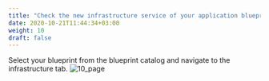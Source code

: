 ```yaml
---
title: "Check the new infrastructure service of your application blueprint in Colony"
date: 2020-10-21T11:44:34+03:00
weight: 10
draft: false
---
```

Select your blueprint from the blueprint catalog and navigate to the infrastructure tab.
![10_page](/images/module4/10_page.png)
